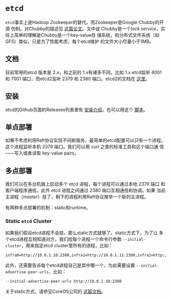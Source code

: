 # `etcd`

`etcd`事实上是Hadoop Zookeeper的替代。而Zookeeper是Google Chubby的开源
仿制。对Chubby的描述见
[这篇论文](http://research.google.com/archive/chubby.html)。文中说
Chubby是一个*lock service*，实际上简单的理解是Chubby是一个key-value存
储系统，和分布式文件系统（如GFS）类似，只是为了性能考虑，每个etcd维护
的文件大小尽量小于1MB。

## 文档

目前常用的etcd 版本是 2.x，和之前的 1.x有诸多不同。比如 1.x etcd监听
4001 和 7001 端口，而etcd2监听 2379 和 2380 端口。etcd2的文档在
[这里](https://github.com/coreos/etcd/tree/master/Documentation/v2)。

## 安装

etcd的Github页面的Releases列表里有
[安装介绍](https://github.com/coreos/etcd/releases)。也可以用这个
[脚本](./single-node.sh)。

## 单点部署

如果不考虑利用Raft协议实现不间断服务，最简单的etcd配置可以只有一个进程。
这个进程监听本机 2379 端口。我们可以用 curl 之类的标准工具和这个端口通
信——写入或者读取 key-value pairs。

## 多点部署

我们可以在多台机器上启动多个 etcd 进程，每个进程可以通过本地 2379 端口
和客户端程序通信，此外 etcd 进程之间通过 2380 端口互相通信和协调。如果
当前主进程（*master*）挂了，剩下的进程利用Raft协议推举一个新的主进程。

有两种多点部署的机制：static和runtime。

### Static `etcd` Cluster

如果我们假设etcd进程不会挂，那么static方式就够了。static方式下，为了让
多个etcd进程互相知道对方，我们给每个进程一个命令行参数
`--initial-cluster`，用来指定etcd cluster里所有的进程，比如：

```
infra0=http://10.0.1.10:2380,infra1=http://10.0.1.11:2380,infra2=http://10.0.1.12:2380
```

此外，还需要告诉每个etcd进程自己是其中哪一个，为此需要设置
`--initial-advertise-peer-urls`，比如：

```
--initial-advertise-peer-urls http://10.0.1.10:2380
```

关于static方式，请参见CoreOS公司的
[这篇文档](https://coreos.com/etcd/docs/latest/clustering.html#static)。
